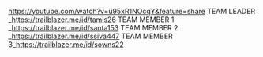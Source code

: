 https://youtube.com/watch?v=u95xR1NOcqY&feature=share
TEAM LEADER _https://trailblazer.me/id/tamis26 
TEAM MEMBER 1 _https://trailblazer.me/id/santa153
TEAM MEMBER 2 _https://trailblazer.me/id/ssiva447
TEAM MEMBER 3_https://trailblazer.me/id/sowns22
